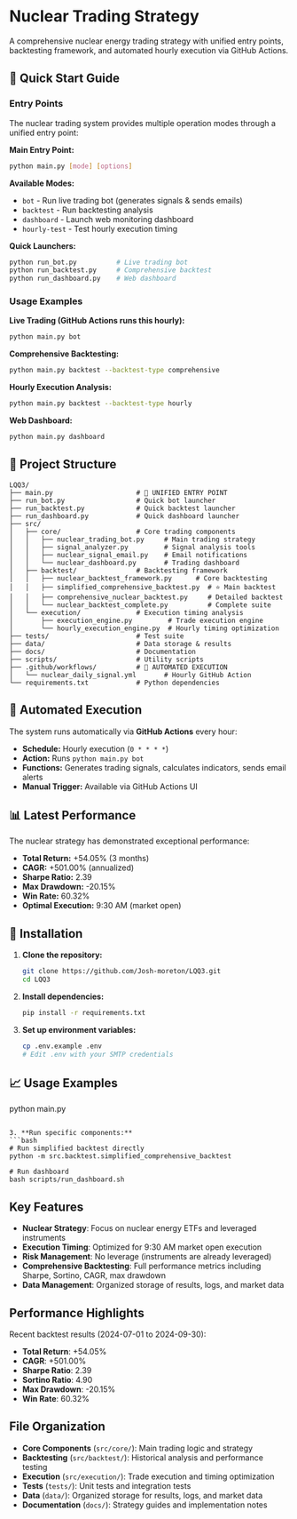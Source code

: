 # Nuclear Trading Strategy

A comprehensive nuclear energy trading strategy with unified entry points, backtesting framework, and automated hourly execution via GitHub Actions.

## 🚀 Quick Start Guide

### Entry Points

The nuclear trading system provides multiple operation modes through a unified entry point:

**Main Entry Point:**

```bash
python main.py [mode] [options]
```

**Available Modes:**

- `bot` - Run live trading bot (generates signals & sends emails)
- `backtest` - Run backtesting analysis
- `dashboard` - Launch web monitoring dashboard  
- `hourly-test` - Test hourly execution timing

**Quick Launchers:**

```bash
python run_bot.py          # Live trading bot
python run_backtest.py     # Comprehensive backtest
python run_dashboard.py    # Web dashboard
```

### Usage Examples

**Live Trading (GitHub Actions runs this hourly):**

```bash
python main.py bot
```

**Comprehensive Backtesting:**

```bash
python main.py backtest --backtest-type comprehensive
```

**Hourly Execution Analysis:**

```bash
python main.py backtest --backtest-type hourly
```

**Web Dashboard:**

```bash
python main.py dashboard
```

## 📁 Project Structure

```
LQQ3/
├── main.py                     # 🎯 UNIFIED ENTRY POINT
├── run_bot.py                  # Quick bot launcher
├── run_backtest.py             # Quick backtest launcher  
├── run_dashboard.py            # Quick dashboard launcher
├── src/
│   ├── core/                   # Core trading components
│   │   ├── nuclear_trading_bot.py     # Main trading strategy
│   │   ├── signal_analyzer.py         # Signal analysis tools
│   │   ├── nuclear_signal_email.py    # Email notifications
│   │   └── nuclear_dashboard.py       # Trading dashboard
│   ├── backtest/               # Backtesting framework
│   │   ├── nuclear_backtest_framework.py      # Core backtesting
│   │   ├── simplified_comprehensive_backtest.py  # ⭐ Main backtest
│   │   ├── comprehensive_nuclear_backtest.py     # Detailed backtest
│   │   └── nuclear_backtest_complete.py          # Complete suite
│   └── execution/              # Execution timing analysis
│       ├── execution_engine.py         # Trade execution engine
│       └── hourly_execution_engine.py  # Hourly timing optimization
├── tests/                      # Test suite
├── data/                       # Data storage & results
├── docs/                       # Documentation
├── scripts/                    # Utility scripts
├── .github/workflows/          # 🤖 AUTOMATED EXECUTION
│   └── nuclear_daily_signal.yml       # Hourly GitHub Action
└── requirements.txt            # Python dependencies
```

## 🤖 Automated Execution

The system runs automatically via **GitHub Actions** every hour:

- **Schedule:** Hourly execution (`0 * * * *`)
- **Action:** Runs `python main.py bot`
- **Functions:** Generates trading signals, calculates indicators, sends email alerts
- **Manual Trigger:** Available via GitHub Actions UI

## 📊 Latest Performance

The nuclear strategy has demonstrated exceptional performance:

- **Total Return:** +54.05% (3 months)
- **CAGR:** +501.00% (annualized)  
- **Sharpe Ratio:** 2.39
- **Max Drawdown:** -20.15%
- **Win Rate:** 60.32%
- **Optimal Execution:** 9:30 AM (market open)

## 🔧 Installation

1. **Clone the repository:**

   ```bash
   git clone https://github.com/Josh-moreton/LQQ3.git
   cd LQQ3
   ```

2. **Install dependencies:**

   ```bash
   pip install -r requirements.txt
   ```

3. **Set up environment variables:**

   ```bash
   cp .env.example .env
   # Edit .env with your SMTP credentials
   ```

## 📈 Usage Examples

   python main.py

   ```

3. **Run specific components:**
   ```bash
   # Run simplified backtest directly
   python -m src.backtest.simplified_comprehensive_backtest
   
   # Run dashboard
   bash scripts/run_dashboard.sh
   ```

## Key Features

- **Nuclear Strategy**: Focus on nuclear energy ETFs and leveraged instruments
- **Execution Timing**: Optimized for 9:30 AM market open execution
- **Risk Management**: No leverage (instruments are already leveraged)
- **Comprehensive Backtesting**: Full performance metrics including Sharpe, Sortino, CAGR, max drawdown
- **Data Management**: Organized storage of results, logs, and market data

## Performance Highlights

Recent backtest results (2024-07-01 to 2024-09-30):

- **Total Return**: +54.05%
- **CAGR**: +501.00%
- **Sharpe Ratio**: 2.39
- **Sortino Ratio**: 4.90
- **Max Drawdown**: -20.15%
- **Win Rate**: 60.32%

## File Organization

- **Core Components** (`src/core/`): Main trading logic and strategy
- **Backtesting** (`src/backtest/`): Historical analysis and performance testing
- **Execution** (`src/execution/`): Trade execution and timing optimization
- **Tests** (`tests/`): Unit tests and integration tests
- **Data** (`data/`): Organized storage for results, logs, and market data
- **Documentation** (`docs/`): Strategy guides and implementation notes

